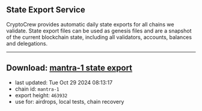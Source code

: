 ## State Export Service
CryptoCrew provides automatic daily state exports for all chains we validate. State export files can be used as genesis files and are a snapshot of the current blockchain state, including all validators, accounts, balances and delegations.

---
**Download: [mantra-1 state export](https://dl-eu2.ccvalidators.com/SERVICE/mantrachain/mantra-1_export_463932.json)**
---

- last updated: Tue Oct 29 2024 08:13:17
- chain id: `mantra-1`
- export height: `463932`
- use for: airdrops, local tests, chain recovery
